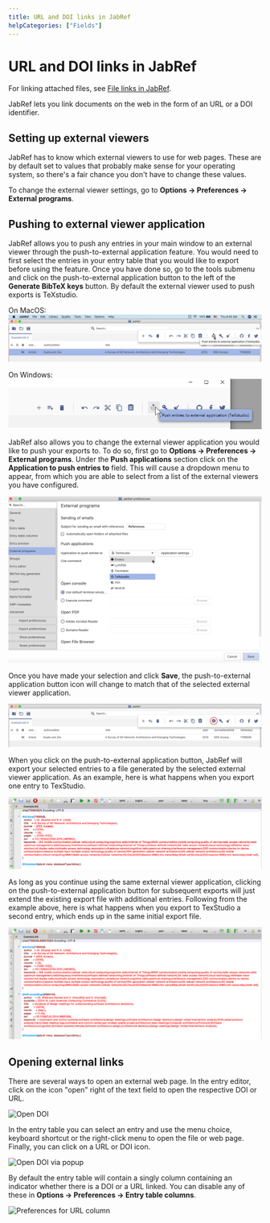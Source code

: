 ```yaml
---
title: URL and DOI links in JabRef
helpCategories: ["Fields"]
---
```


# URL and DOI links in JabRef

For linking attached files, see [File links in JabRef](FileLinks).

JabRef lets you link documents on the web in the form of an URL or a DOI identifier.

## Setting up external viewers

JabRef has to know which external viewers to use for web pages.
These are by default set to values that probably make sense for your operating system, so there's a fair chance you don't have to change these values.

To change the external viewer settings, go to **Options → Preferences → External programs**.

## Pushing to external viewer application

JabRef allows you to push any entries in your main window to an external viewer through the push-to-external application feature. You would need to first select the entries in your entry table that you would like to export before using the feature. Once you have done so, go to the tools submenu and click on the push-to-external application button to the left of the **Generate BibTeX keys** button. By default the external viewer used to push exports is TeXstudio.

On MacOS:
![Push to External MacOS](images/Push-External-Button-MacOS.png)

On Windows:
![Push to External Windows](images/Push-External-Button-Windows.png)

JabRef also allows you to change the external viewer application you would like to push your exports to. To do so, first go to **Options → Preferences → External programs**. Under the **Push applications** section click on the **Application to push entries to** field. This will cause a dropdown menu to appear, from which you are able to select from a list of the external viewers you have configured.

![Select External Application](images/During-Application-Selection.png)

Once you have made your selection and click **Save**, the push-to-external application button icon will change to match that of the selected external viewer application.

![New Application After Select](images/After-Application-Selection.png)

When you click on the push-to-external application button, JabRef will export your selected entries to a file generated by the selected external viewer application. As an example, here is what happens when you export one entry to TexStudio.

![Initial Push to External Export](images/Initial-Push-Export.png)

As long as you continue using the same external viewer application, clicking on the push-to-external application button for subsequent exports will just extend the existing export file with additional entries. Following from the example above, here is what happens when you export to TexStudio a second entry, which ends up in the same initial export file.

![Subsequent Push to External Export](images/Subsequent-Push-Export.png)

## Opening external links

There are several ways to open an external web page.
In the entry editor, click on the icon "open" right of the text field to open the respective DOI or URL.

![Open DOI](images/EntryEditor-DOI-open.png)

In the entry table you can select an entry and use the menu choice, keyboard shortcut or the right-click menu to open the file or web page.
Finally, you can click on a URL or DOI icon.

![Open DOI via popup](images/EntryTable-DOI-popup.png)

By default the entry table will contain a singly column containing an indicator whether there is a DOI or a URL linked.
You can disable any of these in **Options → Preferences → Entry table columns**.

![Preferences for URL column](images/Preferences-EntryTablColumns-ShowUrlDoiColumn.png)
